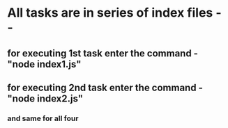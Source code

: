 # All tasks are in series of index files --

## for executing 1st task enter the command -  "node index1.js"
## for executing 2nd task enter the command -  "node index2.js"


### and same for all four
